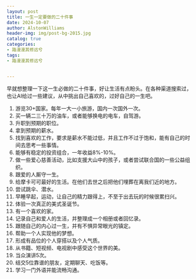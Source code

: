 ```yaml
---
layout: post
title: 一生一定要做的二十件事
date: 2024-10-07
author: AlstonWilliams
header-img: img/post-bg-2015.jpg
catalog: true
categories:
- 路漫漫其修远兮
tags:
- 路漫漫其修远兮


---
```


早就想整理一下这一生必做的二十件事，好让生活有点盼头。在各种渠道搜索过，也让AI给过一些建议，从中挑出自己喜欢的，过好自己的一生吧。

1. 游览30+国家。每年一大一小旅游，国内一次国外一次。
2. 买一辆二三十万的油车，或者能够换电的电车，自驾游。
3. 升职到预期的职位。
4. 拿到预期的薪水。
5. 找到喜欢的工作，要求是薪水不能过低，并且工作不过于饱和，能有自己的时间去思考一些事情。
6. 能够有稳定的投资组合，一年收益8%-10%。
7. 做一些爱心慈善活动，比如支援大山中的孩子，或者尝试联合国的一些公益组织。
8. 跟爱的人厮守一生。
9. 给摩卡可可最好的生活。在他们去世之后把他们埋葬在离我们近的地方。
10. 尝试跳伞、潜水。
11. 早睡早起，运动，让自己的精力跟得上，不至于出去玩的时候很累扫兴。
12. 体验一次真正的美式圣诞节。
13. 有一个喜欢的家。
14. 记录自己和爱人的生活，并整理成一个相册或者回忆录。
15. 跟随自己的内心过一生，并有不惧异常眼光的镇定。
16. 帮助一个人实现他的梦想。
17. 形成有品位的个人穿搭以及个人气质。
18. 从书籍、短视频、电视剧中感受这个世界的美。
19. 当众演讲5次。
20. 结交5位靠谱的朋友，定期聊天、吃饭等。
21. 学习一门外语并能流畅沟通。
